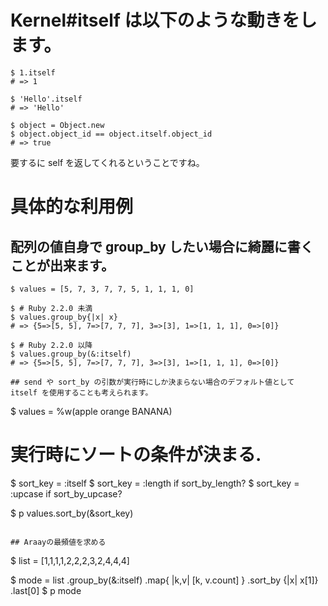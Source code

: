 # Kernel#itself は以下のような動きをします。

```
$ 1.itself
# => 1

$ 'Hello'.itself
# => 'Hello'

$ object = Object.new
$ object.object_id == object.itself.object_id
# => true
```

要するに self を返してくれるということですね。

# 具体的な利用例

## 配列の値自身で group_by したい場合に綺麗に書くことが出来ます。

```
$ values = [5, 7, 3, 7, 7, 5, 1, 1, 1, 0]

$ # Ruby 2.2.0 未満
$ values.group_by{|x| x}
# => {5=>[5, 5], 7=>[7, 7, 7], 3=>[3], 1=>[1, 1, 1], 0=>[0]}

$ # Ruby 2.2.0 以降
$ values.group_by(&:itself)
# => {5=>[5, 5], 7=>[7, 7, 7], 3=>[3], 1=>[1, 1, 1], 0=>[0]}

## send や sort_by の引数が実行時にしか決まらない場合のデフォルト値として itself を使用することも考えられます。

```
$ values = %w(apple orange BANANA)

# 実行時にソートの条件が決まる.
$ sort_key = :itself
$ sort_key = :length if sort_by_length?
$ sort_key = :upcase if sort_by_upcase?

$ p values.sort_by(&sort_key)
```

## Araayの最頻値を求める

```
$ list = [1,1,1,1,2,2,2,3,2,4,4,4]

$ mode =  list
         .group_by(&:itself)
         .map{ |k,v| [k, v.count] }
         .sort_by {|x| x[1]}
         .last[0]
$ p mode
```
